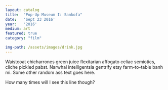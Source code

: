 ```yaml
---
layout: catalog
title:  "Pop-Up Museum I: Sankofa"
date:   'Sept 23 2016'
year:	'2016'
medium: art
featured: true
category: "film"

img-path: /assets/images/drink.jpg
---
```


Waistcoat chicharrones green juice flexitarian affogato celiac semiotics, cliche pickled pabst. Narwhal intelligentsia gentrify etsy farm-to-table banh mi.
Some other random ass text goes here.

How many times will I see this line though?